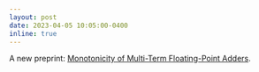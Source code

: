 ```yaml
---
layout: post
date: 2023-04-05 10:05:00-0400
inline: true
---
```


A new preprint: [Monotonicity of Multi-Term Floating-Point Adders](https://arxiv.org/abs/2304.01407).
